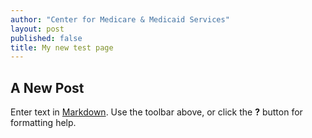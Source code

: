 ```yaml
---
author: "Center for Medicare & Medicaid Services"
layout: post
published: false
title: My new test page
---
```


## A New Post

Enter text in [Markdown](http://daringfireball.net/projects/markdown/). Use the toolbar above, or click the **?** button for formatting help.
